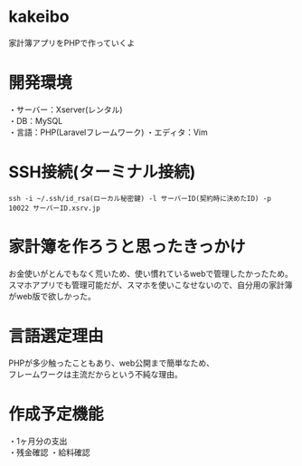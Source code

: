 # kakeibo
家計簿アプリをPHPで作っていくよ

# 開発環境  
・サーバー：Xserver(レンタル)  
・DB：MySQL  
・言語：PHP(Laravelフレームワーク)
・エディタ：Vim

# SSH接続(ターミナル接続)  
```ssh -i ~/.ssh/id_rsa(ローカル秘密鍵) -l サーバーID(契約時に決めたID) -p 10022 サーバーID.xsrv.jp ```

# 家計簿を作ろうと思ったきっかけ  
お金使いがとんでもなく荒いため、使い慣れているwebで管理したかったため。
スマホアプリでも管理可能だが、スマホを使いこなせないので、自分用の家計簿がweb版で欲しかった。

# 言語選定理由  
PHPが多少触ったこともあり、web公開まで簡単なため、  
フレームワークは主流だからという不純な理由。

# 作成予定機能  
・1ヶ月分の支出  
・残金確認
・給料確認

